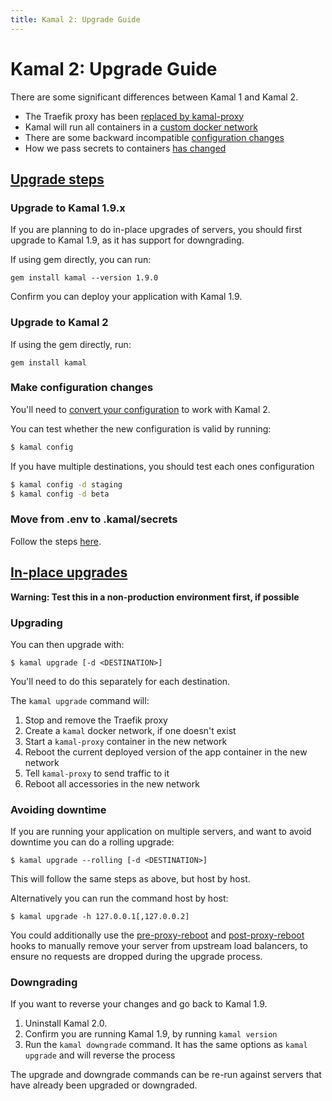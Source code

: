 ```yaml
---
title: Kamal 2: Upgrade Guide
---
```


# Kamal 2: Upgrade Guide

There are some significant differences between Kamal 1 and Kamal 2.

- The Traefik proxy has been [replaced by kamal-proxy](../proxy-changes)
- Kamal will run all containers in a [custom docker network](../network-changes)
- There are some backward incompatible [configuration changes](../configuration-changes)
- How we pass secrets to containers [has changed](../secrets-changes)

## [Upgrade steps](#upgrade-steps)

### Upgrade to Kamal 1.9.x

If you are planning to do in-place upgrades of servers, you should
first upgrade to Kamal 1.9, as it has support for downgrading.

If using gem directly, you can run:

```
gem install kamal --version 1.9.0
```

Confirm you can deploy your application with Kamal 1.9.

### Upgrade to Kamal 2

If using the gem directly, run:

```
gem install kamal
```

### Make configuration changes

You'll need to [convert your configuration](../configuration-changes) to work with Kamal 2.

You can test whether the new configuration is valid by running:

```bash
$ kamal config
```

If you have multiple destinations, you should test each ones configuration

```bash
$ kamal config -d staging
$ kamal config -d beta
```

### Move from .env to .kamal/secrets

Follow the steps [here](../secrets-changes).

## [In-place upgrades](#in-place-upgrades)

**Warning: Test this in a non-production environment first, if possible**

### Upgrading

You can then upgrade with:

```
$ kamal upgrade [-d <DESTINATION>]
```

You'll need to do this separately for each destination.

The `kamal upgrade` command will:

1. Stop and remove the Traefik proxy
2. Create a `kamal` docker network, if one doesn't exist
3. Start a `kamal-proxy` container in the new network
4. Reboot the current deployed version of the app container in the new network
5. Tell `kamal-proxy` to send traffic to it
6. Reboot all accessories in the new network

### Avoiding downtime

If you are running your application on multiple servers, and want to avoid downtime
you can do a rolling upgrade:

```
$ kamal upgrade --rolling [-d <DESTINATION>]
```

This will follow the same steps as above, but host by host.

Alternatively you can run the command host by host:

```
$ kamal upgrade -h 127.0.0.1[,127.0.0.2]
```

You could additionally use the [pre-proxy-reboot](../hooks/pre-proxy-reboot.md) and [post-proxy-reboot](../hooks/post-proxy-reboot.md) hooks to manually
remove your server from upstream load balancers, to ensure no requests are dropped during the upgrade process.

### Downgrading

If you want to reverse your changes and go back to Kamal 1.9.

1. Uninstall Kamal 2.0.
2. Confirm you are running Kamal 1.9, by running `kamal version`
3. Run the `kamal downgrade` command. It has the same options as `kamal upgrade` and will reverse the process


The upgrade and downgrade commands can be re-run against servers that have already been upgraded or downgraded.

